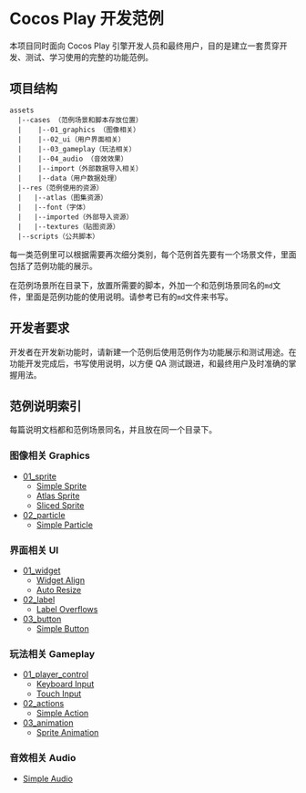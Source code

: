 # Cocos Play 开发范例

本项目同时面向 Cocos Play 引擎开发人员和最终用户，目的是建立一套贯穿开发、测试、学习使用的完整的功能范例。

## 项目结构

```
assets
  |--cases （范例场景和脚本存放位置）
  |    |--01_graphics （图像相关）
  |    |--02_ui（用户界面相关）
  |    |--03_gameplay（玩法相关）
  |    |--04_audio （音效效果）
  |    |--import（外部数据导入相关）
  |    |--data（用户数据处理）
  |--res（范例使用的资源）
  |   |--atlas（图集资源）
  |   |--font（字体）
  |   |--imported（外部导入资源）
  |   |--textures（贴图资源）
  |--scripts（公共脚本）
```

每一类范例里可以根据需要再次细分类别，每个范例首先要有一个场景文件，里面包括了范例功能的展示。

在范例场景所在目录下，放置所需要的脚本，外加一个和范例场景同名的`md`文件，里面是范例功能的使用说明。请参考已有的`md`文件来书写。


## 开发者要求

开发者在开发新功能时，请新建一个范例后使用范例作为功能展示和测试用途。在功能开发完成后，书写使用说明，以方便 QA 测试跟进，和最终用户及时准确的掌握用法。


## 范例说明索引

每篇说明文档都和范例场景同名，并且放在同一个目录下。

### 图像相关 Graphics

- [01_sprite](assets/cases/01_graphics/01_sprite)
  - [Simple Sprite](assets/cases/01_graphics/01_sprite/simple_sprite.md)
  - [Atlas Sprite](assets/cases/01_graphics/01_sprite/atlas_sprite.md)
  - [Sliced Sprite](assets/cases/01_graphics/01_sprite/sliced_sprite.md)
- [02_particle](assets/cases/01_graphics/02_particle)
  - [Simple Particle](assets/cases/01_graphics/02_particle/simple_particle.md)


### 界面相关 UI

- [01_widget](assets/cases/02_ui/01_widget)
  - [Widget Align](assets/cases/02_ui/01_widget/widget_align.md)
  - [Auto Resize](assets/cases/02_ui/01_widget/auto_resize.md)
- [02_label](assets/cases/02_ui/02_label)
  - [Label Overflows](assets/cases/02_ui/02_label/label_overflows.md)
- [03_button](assets/cases/02_ui/03_button)
  - [Simple Button](assets/cases/02_ui/03_button/simple_button.md)

### 玩法相关 Gameplay

- [01_player_control](assets/cases/03_gameplay/01_player_control)
  - [Keyboard Input](assets/cases/03_gameplay/01_player_control/keyboard_input.md)
  - [Touch Input](assets/cases/03_gameplay/01_player_control/touch_input.md)
- [02_actions](assets/cases/03_gameplay/02_actions)
  - [Simple Action](assets/cases/03_gameplay/02_actions/simple_action.md)
- [03_animation](assets/cases/03_gameplay/03_animation)
  - [Sprite Animation](assets/cases/03_gameplay/03_animation/sprite_animation.md)

### 音效相关 Audio

- [Simple Audio](assets/cases/04_audio/simple_audio.md)



